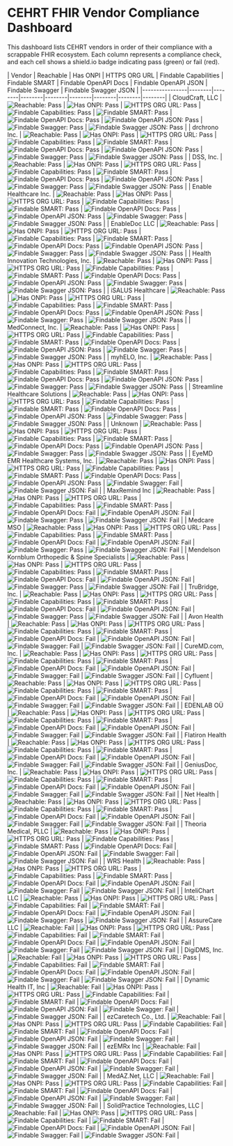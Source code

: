 # CEHRT FHIR Vendor Compliance Dashboard

This dashboard lists CEHRT vendors in order of their compliance with a scrappable FHIR ecosystem. Each column represents a compliance check, and each cell shows a shield.io badge indicating pass (green) or fail (red).

| Vendor | Reachable | Has ONPI | HTTPS ORG URL | Findable Capabilities | Findable SMART | Findable OpenAPI Docs | Findable OpenAPI JSON | Findable Swagger | Findable Swagger JSON |
|----------------|--------|--------|--------|--------|--------|--------|--------|--------|
| CloudCraft, LLC | ![Reachable: Pass](https://img.shields.io/badge/Reachable-green?style=for-the-badge "Reachable: Pass") | ![Has ONPI: Pass](https://img.shields.io/badge/Has%20ONPI-green?style=for-the-badge "Has ONPI: Pass") | ![HTTPS ORG URL: Pass](https://img.shields.io/badge/HTTPS%20ORG%20URL-green?style=for-the-badge "HTTPS ORG URL: Pass") | ![Findable Capabilities: Pass](https://img.shields.io/badge/Findable%20Capabilities-green?style=for-the-badge "Findable Capabilities: Pass") | ![Findable SMART: Pass](https://img.shields.io/badge/Findable%20SMART-green?style=for-the-badge "Findable SMART: Pass") | ![Findable OpenAPI Docs: Pass](https://img.shields.io/badge/Findable%20OpenAPI%20Docs-green?style=for-the-badge "Findable OpenAPI Docs: Pass") | ![Findable OpenAPI JSON: Pass](https://img.shields.io/badge/Findable%20OpenAPI%20JSON-green?style=for-the-badge "Findable OpenAPI JSON: Pass") | ![Findable Swagger: Pass](https://img.shields.io/badge/Findable%20Swagger-green?style=for-the-badge "Findable Swagger: Pass") | ![Findable Swagger JSON: Pass](https://img.shields.io/badge/Findable%20Swagger%20JSON-green?style=for-the-badge "Findable Swagger JSON: Pass") |
| drchrono Inc. | ![Reachable: Pass](https://img.shields.io/badge/Reachable-green?style=for-the-badge "Reachable: Pass") | ![Has ONPI: Pass](https://img.shields.io/badge/Has%20ONPI-green?style=for-the-badge "Has ONPI: Pass") | ![HTTPS ORG URL: Pass](https://img.shields.io/badge/HTTPS%20ORG%20URL-green?style=for-the-badge "HTTPS ORG URL: Pass") | ![Findable Capabilities: Pass](https://img.shields.io/badge/Findable%20Capabilities-green?style=for-the-badge "Findable Capabilities: Pass") | ![Findable SMART: Pass](https://img.shields.io/badge/Findable%20SMART-green?style=for-the-badge "Findable SMART: Pass") | ![Findable OpenAPI Docs: Pass](https://img.shields.io/badge/Findable%20OpenAPI%20Docs-green?style=for-the-badge "Findable OpenAPI Docs: Pass") | ![Findable OpenAPI JSON: Pass](https://img.shields.io/badge/Findable%20OpenAPI%20JSON-green?style=for-the-badge "Findable OpenAPI JSON: Pass") | ![Findable Swagger: Pass](https://img.shields.io/badge/Findable%20Swagger-green?style=for-the-badge "Findable Swagger: Pass") | ![Findable Swagger JSON: Pass](https://img.shields.io/badge/Findable%20Swagger%20JSON-green?style=for-the-badge "Findable Swagger JSON: Pass") |
| DSS, Inc. | ![Reachable: Pass](https://img.shields.io/badge/Reachable-green?style=for-the-badge "Reachable: Pass") | ![Has ONPI: Pass](https://img.shields.io/badge/Has%20ONPI-green?style=for-the-badge "Has ONPI: Pass") | ![HTTPS ORG URL: Pass](https://img.shields.io/badge/HTTPS%20ORG%20URL-green?style=for-the-badge "HTTPS ORG URL: Pass") | ![Findable Capabilities: Pass](https://img.shields.io/badge/Findable%20Capabilities-green?style=for-the-badge "Findable Capabilities: Pass") | ![Findable SMART: Pass](https://img.shields.io/badge/Findable%20SMART-green?style=for-the-badge "Findable SMART: Pass") | ![Findable OpenAPI Docs: Pass](https://img.shields.io/badge/Findable%20OpenAPI%20Docs-green?style=for-the-badge "Findable OpenAPI Docs: Pass") | ![Findable OpenAPI JSON: Pass](https://img.shields.io/badge/Findable%20OpenAPI%20JSON-green?style=for-the-badge "Findable OpenAPI JSON: Pass") | ![Findable Swagger: Pass](https://img.shields.io/badge/Findable%20Swagger-green?style=for-the-badge "Findable Swagger: Pass") | ![Findable Swagger JSON: Pass](https://img.shields.io/badge/Findable%20Swagger%20JSON-green?style=for-the-badge "Findable Swagger JSON: Pass") |
| Enable Healthcare Inc. | ![Reachable: Pass](https://img.shields.io/badge/Reachable-green?style=for-the-badge "Reachable: Pass") | ![Has ONPI: Pass](https://img.shields.io/badge/Has%20ONPI-green?style=for-the-badge "Has ONPI: Pass") | ![HTTPS ORG URL: Pass](https://img.shields.io/badge/HTTPS%20ORG%20URL-green?style=for-the-badge "HTTPS ORG URL: Pass") | ![Findable Capabilities: Pass](https://img.shields.io/badge/Findable%20Capabilities-green?style=for-the-badge "Findable Capabilities: Pass") | ![Findable SMART: Pass](https://img.shields.io/badge/Findable%20SMART-green?style=for-the-badge "Findable SMART: Pass") | ![Findable OpenAPI Docs: Pass](https://img.shields.io/badge/Findable%20OpenAPI%20Docs-green?style=for-the-badge "Findable OpenAPI Docs: Pass") | ![Findable OpenAPI JSON: Pass](https://img.shields.io/badge/Findable%20OpenAPI%20JSON-green?style=for-the-badge "Findable OpenAPI JSON: Pass") | ![Findable Swagger: Pass](https://img.shields.io/badge/Findable%20Swagger-green?style=for-the-badge "Findable Swagger: Pass") | ![Findable Swagger JSON: Pass](https://img.shields.io/badge/Findable%20Swagger%20JSON-green?style=for-the-badge "Findable Swagger JSON: Pass") |
| EnableDoc LLC | ![Reachable: Pass](https://img.shields.io/badge/Reachable-green?style=for-the-badge "Reachable: Pass") | ![Has ONPI: Pass](https://img.shields.io/badge/Has%20ONPI-green?style=for-the-badge "Has ONPI: Pass") | ![HTTPS ORG URL: Pass](https://img.shields.io/badge/HTTPS%20ORG%20URL-green?style=for-the-badge "HTTPS ORG URL: Pass") | ![Findable Capabilities: Pass](https://img.shields.io/badge/Findable%20Capabilities-green?style=for-the-badge "Findable Capabilities: Pass") | ![Findable SMART: Pass](https://img.shields.io/badge/Findable%20SMART-green?style=for-the-badge "Findable SMART: Pass") | ![Findable OpenAPI Docs: Pass](https://img.shields.io/badge/Findable%20OpenAPI%20Docs-green?style=for-the-badge "Findable OpenAPI Docs: Pass") | ![Findable OpenAPI JSON: Pass](https://img.shields.io/badge/Findable%20OpenAPI%20JSON-green?style=for-the-badge "Findable OpenAPI JSON: Pass") | ![Findable Swagger: Pass](https://img.shields.io/badge/Findable%20Swagger-green?style=for-the-badge "Findable Swagger: Pass") | ![Findable Swagger JSON: Pass](https://img.shields.io/badge/Findable%20Swagger%20JSON-green?style=for-the-badge "Findable Swagger JSON: Pass") |
| Health Innovation Technologies, Inc. | ![Reachable: Pass](https://img.shields.io/badge/Reachable-green?style=for-the-badge "Reachable: Pass") | ![Has ONPI: Pass](https://img.shields.io/badge/Has%20ONPI-green?style=for-the-badge "Has ONPI: Pass") | ![HTTPS ORG URL: Pass](https://img.shields.io/badge/HTTPS%20ORG%20URL-green?style=for-the-badge "HTTPS ORG URL: Pass") | ![Findable Capabilities: Pass](https://img.shields.io/badge/Findable%20Capabilities-green?style=for-the-badge "Findable Capabilities: Pass") | ![Findable SMART: Pass](https://img.shields.io/badge/Findable%20SMART-green?style=for-the-badge "Findable SMART: Pass") | ![Findable OpenAPI Docs: Pass](https://img.shields.io/badge/Findable%20OpenAPI%20Docs-green?style=for-the-badge "Findable OpenAPI Docs: Pass") | ![Findable OpenAPI JSON: Pass](https://img.shields.io/badge/Findable%20OpenAPI%20JSON-green?style=for-the-badge "Findable OpenAPI JSON: Pass") | ![Findable Swagger: Pass](https://img.shields.io/badge/Findable%20Swagger-green?style=for-the-badge "Findable Swagger: Pass") | ![Findable Swagger JSON: Pass](https://img.shields.io/badge/Findable%20Swagger%20JSON-green?style=for-the-badge "Findable Swagger JSON: Pass") |
| iSALUS Healthcare | ![Reachable: Pass](https://img.shields.io/badge/Reachable-green?style=for-the-badge "Reachable: Pass") | ![Has ONPI: Pass](https://img.shields.io/badge/Has%20ONPI-green?style=for-the-badge "Has ONPI: Pass") | ![HTTPS ORG URL: Pass](https://img.shields.io/badge/HTTPS%20ORG%20URL-green?style=for-the-badge "HTTPS ORG URL: Pass") | ![Findable Capabilities: Pass](https://img.shields.io/badge/Findable%20Capabilities-green?style=for-the-badge "Findable Capabilities: Pass") | ![Findable SMART: Pass](https://img.shields.io/badge/Findable%20SMART-green?style=for-the-badge "Findable SMART: Pass") | ![Findable OpenAPI Docs: Pass](https://img.shields.io/badge/Findable%20OpenAPI%20Docs-green?style=for-the-badge "Findable OpenAPI Docs: Pass") | ![Findable OpenAPI JSON: Pass](https://img.shields.io/badge/Findable%20OpenAPI%20JSON-green?style=for-the-badge "Findable OpenAPI JSON: Pass") | ![Findable Swagger: Pass](https://img.shields.io/badge/Findable%20Swagger-green?style=for-the-badge "Findable Swagger: Pass") | ![Findable Swagger JSON: Pass](https://img.shields.io/badge/Findable%20Swagger%20JSON-green?style=for-the-badge "Findable Swagger JSON: Pass") |
| MedConnect, Inc. | ![Reachable: Pass](https://img.shields.io/badge/Reachable-green?style=for-the-badge "Reachable: Pass") | ![Has ONPI: Pass](https://img.shields.io/badge/Has%20ONPI-green?style=for-the-badge "Has ONPI: Pass") | ![HTTPS ORG URL: Pass](https://img.shields.io/badge/HTTPS%20ORG%20URL-green?style=for-the-badge "HTTPS ORG URL: Pass") | ![Findable Capabilities: Pass](https://img.shields.io/badge/Findable%20Capabilities-green?style=for-the-badge "Findable Capabilities: Pass") | ![Findable SMART: Pass](https://img.shields.io/badge/Findable%20SMART-green?style=for-the-badge "Findable SMART: Pass") | ![Findable OpenAPI Docs: Pass](https://img.shields.io/badge/Findable%20OpenAPI%20Docs-green?style=for-the-badge "Findable OpenAPI Docs: Pass") | ![Findable OpenAPI JSON: Pass](https://img.shields.io/badge/Findable%20OpenAPI%20JSON-green?style=for-the-badge "Findable OpenAPI JSON: Pass") | ![Findable Swagger: Pass](https://img.shields.io/badge/Findable%20Swagger-green?style=for-the-badge "Findable Swagger: Pass") | ![Findable Swagger JSON: Pass](https://img.shields.io/badge/Findable%20Swagger%20JSON-green?style=for-the-badge "Findable Swagger JSON: Pass") |
| myhELO, Inc. | ![Reachable: Pass](https://img.shields.io/badge/Reachable-green?style=for-the-badge "Reachable: Pass") | ![Has ONPI: Pass](https://img.shields.io/badge/Has%20ONPI-green?style=for-the-badge "Has ONPI: Pass") | ![HTTPS ORG URL: Pass](https://img.shields.io/badge/HTTPS%20ORG%20URL-green?style=for-the-badge "HTTPS ORG URL: Pass") | ![Findable Capabilities: Pass](https://img.shields.io/badge/Findable%20Capabilities-green?style=for-the-badge "Findable Capabilities: Pass") | ![Findable SMART: Pass](https://img.shields.io/badge/Findable%20SMART-green?style=for-the-badge "Findable SMART: Pass") | ![Findable OpenAPI Docs: Pass](https://img.shields.io/badge/Findable%20OpenAPI%20Docs-green?style=for-the-badge "Findable OpenAPI Docs: Pass") | ![Findable OpenAPI JSON: Pass](https://img.shields.io/badge/Findable%20OpenAPI%20JSON-green?style=for-the-badge "Findable OpenAPI JSON: Pass") | ![Findable Swagger: Pass](https://img.shields.io/badge/Findable%20Swagger-green?style=for-the-badge "Findable Swagger: Pass") | ![Findable Swagger JSON: Pass](https://img.shields.io/badge/Findable%20Swagger%20JSON-green?style=for-the-badge "Findable Swagger JSON: Pass") |
| Streamline Healthcare Solutions | ![Reachable: Pass](https://img.shields.io/badge/Reachable-green?style=for-the-badge "Reachable: Pass") | ![Has ONPI: Pass](https://img.shields.io/badge/Has%20ONPI-green?style=for-the-badge "Has ONPI: Pass") | ![HTTPS ORG URL: Pass](https://img.shields.io/badge/HTTPS%20ORG%20URL-green?style=for-the-badge "HTTPS ORG URL: Pass") | ![Findable Capabilities: Pass](https://img.shields.io/badge/Findable%20Capabilities-green?style=for-the-badge "Findable Capabilities: Pass") | ![Findable SMART: Pass](https://img.shields.io/badge/Findable%20SMART-green?style=for-the-badge "Findable SMART: Pass") | ![Findable OpenAPI Docs: Pass](https://img.shields.io/badge/Findable%20OpenAPI%20Docs-green?style=for-the-badge "Findable OpenAPI Docs: Pass") | ![Findable OpenAPI JSON: Pass](https://img.shields.io/badge/Findable%20OpenAPI%20JSON-green?style=for-the-badge "Findable OpenAPI JSON: Pass") | ![Findable Swagger: Pass](https://img.shields.io/badge/Findable%20Swagger-green?style=for-the-badge "Findable Swagger: Pass") | ![Findable Swagger JSON: Pass](https://img.shields.io/badge/Findable%20Swagger%20JSON-green?style=for-the-badge "Findable Swagger JSON: Pass") |
| Unknown | ![Reachable: Pass](https://img.shields.io/badge/Reachable-green?style=for-the-badge "Reachable: Pass") | ![Has ONPI: Pass](https://img.shields.io/badge/Has%20ONPI-green?style=for-the-badge "Has ONPI: Pass") | ![HTTPS ORG URL: Pass](https://img.shields.io/badge/HTTPS%20ORG%20URL-green?style=for-the-badge "HTTPS ORG URL: Pass") | ![Findable Capabilities: Pass](https://img.shields.io/badge/Findable%20Capabilities-green?style=for-the-badge "Findable Capabilities: Pass") | ![Findable SMART: Pass](https://img.shields.io/badge/Findable%20SMART-green?style=for-the-badge "Findable SMART: Pass") | ![Findable OpenAPI Docs: Pass](https://img.shields.io/badge/Findable%20OpenAPI%20Docs-green?style=for-the-badge "Findable OpenAPI Docs: Pass") | ![Findable OpenAPI JSON: Pass](https://img.shields.io/badge/Findable%20OpenAPI%20JSON-green?style=for-the-badge "Findable OpenAPI JSON: Pass") | ![Findable Swagger: Pass](https://img.shields.io/badge/Findable%20Swagger-green?style=for-the-badge "Findable Swagger: Pass") | ![Findable Swagger JSON: Pass](https://img.shields.io/badge/Findable%20Swagger%20JSON-green?style=for-the-badge "Findable Swagger JSON: Pass") |
| EyeMD EMR Healthcare Systems, Inc. | ![Reachable: Pass](https://img.shields.io/badge/Reachable-green?style=for-the-badge "Reachable: Pass") | ![Has ONPI: Pass](https://img.shields.io/badge/Has%20ONPI-green?style=for-the-badge "Has ONPI: Pass") | ![HTTPS ORG URL: Pass](https://img.shields.io/badge/HTTPS%20ORG%20URL-green?style=for-the-badge "HTTPS ORG URL: Pass") | ![Findable Capabilities: Pass](https://img.shields.io/badge/Findable%20Capabilities-green?style=for-the-badge "Findable Capabilities: Pass") | ![Findable SMART: Pass](https://img.shields.io/badge/Findable%20SMART-green?style=for-the-badge "Findable SMART: Pass") | ![Findable OpenAPI Docs: Pass](https://img.shields.io/badge/Findable%20OpenAPI%20Docs-green?style=for-the-badge "Findable OpenAPI Docs: Pass") | ![Findable OpenAPI JSON: Pass](https://img.shields.io/badge/Findable%20OpenAPI%20JSON-green?style=for-the-badge "Findable OpenAPI JSON: Pass") | ![Findable Swagger: Fail](https://img.shields.io/badge/Findable%20Swagger-red?style=for-the-badge "Findable Swagger: Fail") | ![Findable Swagger JSON: Fail](https://img.shields.io/badge/Findable%20Swagger%20JSON-red?style=for-the-badge "Findable Swagger JSON: Fail") |
| MaxRemind Inc | ![Reachable: Pass](https://img.shields.io/badge/Reachable-green?style=for-the-badge "Reachable: Pass") | ![Has ONPI: Pass](https://img.shields.io/badge/Has%20ONPI-green?style=for-the-badge "Has ONPI: Pass") | ![HTTPS ORG URL: Pass](https://img.shields.io/badge/HTTPS%20ORG%20URL-green?style=for-the-badge "HTTPS ORG URL: Pass") | ![Findable Capabilities: Pass](https://img.shields.io/badge/Findable%20Capabilities-green?style=for-the-badge "Findable Capabilities: Pass") | ![Findable SMART: Pass](https://img.shields.io/badge/Findable%20SMART-green?style=for-the-badge "Findable SMART: Pass") | ![Findable OpenAPI Docs: Fail](https://img.shields.io/badge/Findable%20OpenAPI%20Docs-red?style=for-the-badge "Findable OpenAPI Docs: Fail") | ![Findable OpenAPI JSON: Fail](https://img.shields.io/badge/Findable%20OpenAPI%20JSON-red?style=for-the-badge "Findable OpenAPI JSON: Fail") | ![Findable Swagger: Pass](https://img.shields.io/badge/Findable%20Swagger-green?style=for-the-badge "Findable Swagger: Pass") | ![Findable Swagger JSON: Fail](https://img.shields.io/badge/Findable%20Swagger%20JSON-red?style=for-the-badge "Findable Swagger JSON: Fail") |
| Medcare MSO | ![Reachable: Pass](https://img.shields.io/badge/Reachable-green?style=for-the-badge "Reachable: Pass") | ![Has ONPI: Pass](https://img.shields.io/badge/Has%20ONPI-green?style=for-the-badge "Has ONPI: Pass") | ![HTTPS ORG URL: Pass](https://img.shields.io/badge/HTTPS%20ORG%20URL-green?style=for-the-badge "HTTPS ORG URL: Pass") | ![Findable Capabilities: Pass](https://img.shields.io/badge/Findable%20Capabilities-green?style=for-the-badge "Findable Capabilities: Pass") | ![Findable SMART: Pass](https://img.shields.io/badge/Findable%20SMART-green?style=for-the-badge "Findable SMART: Pass") | ![Findable OpenAPI Docs: Fail](https://img.shields.io/badge/Findable%20OpenAPI%20Docs-red?style=for-the-badge "Findable OpenAPI Docs: Fail") | ![Findable OpenAPI JSON: Fail](https://img.shields.io/badge/Findable%20OpenAPI%20JSON-red?style=for-the-badge "Findable OpenAPI JSON: Fail") | ![Findable Swagger: Pass](https://img.shields.io/badge/Findable%20Swagger-green?style=for-the-badge "Findable Swagger: Pass") | ![Findable Swagger JSON: Fail](https://img.shields.io/badge/Findable%20Swagger%20JSON-red?style=for-the-badge "Findable Swagger JSON: Fail") |
| Mendelson Kornblum Orthopedic & Spine Specialists | ![Reachable: Pass](https://img.shields.io/badge/Reachable-green?style=for-the-badge "Reachable: Pass") | ![Has ONPI: Pass](https://img.shields.io/badge/Has%20ONPI-green?style=for-the-badge "Has ONPI: Pass") | ![HTTPS ORG URL: Pass](https://img.shields.io/badge/HTTPS%20ORG%20URL-green?style=for-the-badge "HTTPS ORG URL: Pass") | ![Findable Capabilities: Pass](https://img.shields.io/badge/Findable%20Capabilities-green?style=for-the-badge "Findable Capabilities: Pass") | ![Findable SMART: Pass](https://img.shields.io/badge/Findable%20SMART-green?style=for-the-badge "Findable SMART: Pass") | ![Findable OpenAPI Docs: Fail](https://img.shields.io/badge/Findable%20OpenAPI%20Docs-red?style=for-the-badge "Findable OpenAPI Docs: Fail") | ![Findable OpenAPI JSON: Fail](https://img.shields.io/badge/Findable%20OpenAPI%20JSON-red?style=for-the-badge "Findable OpenAPI JSON: Fail") | ![Findable Swagger: Pass](https://img.shields.io/badge/Findable%20Swagger-green?style=for-the-badge "Findable Swagger: Pass") | ![Findable Swagger JSON: Fail](https://img.shields.io/badge/Findable%20Swagger%20JSON-red?style=for-the-badge "Findable Swagger JSON: Fail") |
| TruBridge, Inc. | ![Reachable: Pass](https://img.shields.io/badge/Reachable-green?style=for-the-badge "Reachable: Pass") | ![Has ONPI: Pass](https://img.shields.io/badge/Has%20ONPI-green?style=for-the-badge "Has ONPI: Pass") | ![HTTPS ORG URL: Pass](https://img.shields.io/badge/HTTPS%20ORG%20URL-green?style=for-the-badge "HTTPS ORG URL: Pass") | ![Findable Capabilities: Pass](https://img.shields.io/badge/Findable%20Capabilities-green?style=for-the-badge "Findable Capabilities: Pass") | ![Findable SMART: Pass](https://img.shields.io/badge/Findable%20SMART-green?style=for-the-badge "Findable SMART: Pass") | ![Findable OpenAPI Docs: Fail](https://img.shields.io/badge/Findable%20OpenAPI%20Docs-red?style=for-the-badge "Findable OpenAPI Docs: Fail") | ![Findable OpenAPI JSON: Fail](https://img.shields.io/badge/Findable%20OpenAPI%20JSON-red?style=for-the-badge "Findable OpenAPI JSON: Fail") | ![Findable Swagger: Pass](https://img.shields.io/badge/Findable%20Swagger-green?style=for-the-badge "Findable Swagger: Pass") | ![Findable Swagger JSON: Fail](https://img.shields.io/badge/Findable%20Swagger%20JSON-red?style=for-the-badge "Findable Swagger JSON: Fail") |
| Avon Health | ![Reachable: Pass](https://img.shields.io/badge/Reachable-green?style=for-the-badge "Reachable: Pass") | ![Has ONPI: Pass](https://img.shields.io/badge/Has%20ONPI-green?style=for-the-badge "Has ONPI: Pass") | ![HTTPS ORG URL: Pass](https://img.shields.io/badge/HTTPS%20ORG%20URL-green?style=for-the-badge "HTTPS ORG URL: Pass") | ![Findable Capabilities: Pass](https://img.shields.io/badge/Findable%20Capabilities-green?style=for-the-badge "Findable Capabilities: Pass") | ![Findable SMART: Pass](https://img.shields.io/badge/Findable%20SMART-green?style=for-the-badge "Findable SMART: Pass") | ![Findable OpenAPI Docs: Fail](https://img.shields.io/badge/Findable%20OpenAPI%20Docs-red?style=for-the-badge "Findable OpenAPI Docs: Fail") | ![Findable OpenAPI JSON: Fail](https://img.shields.io/badge/Findable%20OpenAPI%20JSON-red?style=for-the-badge "Findable OpenAPI JSON: Fail") | ![Findable Swagger: Fail](https://img.shields.io/badge/Findable%20Swagger-red?style=for-the-badge "Findable Swagger: Fail") | ![Findable Swagger JSON: Fail](https://img.shields.io/badge/Findable%20Swagger%20JSON-red?style=for-the-badge "Findable Swagger JSON: Fail") |
| CureMD.com, Inc. | ![Reachable: Pass](https://img.shields.io/badge/Reachable-green?style=for-the-badge "Reachable: Pass") | ![Has ONPI: Pass](https://img.shields.io/badge/Has%20ONPI-green?style=for-the-badge "Has ONPI: Pass") | ![HTTPS ORG URL: Pass](https://img.shields.io/badge/HTTPS%20ORG%20URL-green?style=for-the-badge "HTTPS ORG URL: Pass") | ![Findable Capabilities: Pass](https://img.shields.io/badge/Findable%20Capabilities-green?style=for-the-badge "Findable Capabilities: Pass") | ![Findable SMART: Pass](https://img.shields.io/badge/Findable%20SMART-green?style=for-the-badge "Findable SMART: Pass") | ![Findable OpenAPI Docs: Fail](https://img.shields.io/badge/Findable%20OpenAPI%20Docs-red?style=for-the-badge "Findable OpenAPI Docs: Fail") | ![Findable OpenAPI JSON: Fail](https://img.shields.io/badge/Findable%20OpenAPI%20JSON-red?style=for-the-badge "Findable OpenAPI JSON: Fail") | ![Findable Swagger: Fail](https://img.shields.io/badge/Findable%20Swagger-red?style=for-the-badge "Findable Swagger: Fail") | ![Findable Swagger JSON: Fail](https://img.shields.io/badge/Findable%20Swagger%20JSON-red?style=for-the-badge "Findable Swagger JSON: Fail") |
| Cyfluent | ![Reachable: Pass](https://img.shields.io/badge/Reachable-green?style=for-the-badge "Reachable: Pass") | ![Has ONPI: Pass](https://img.shields.io/badge/Has%20ONPI-green?style=for-the-badge "Has ONPI: Pass") | ![HTTPS ORG URL: Pass](https://img.shields.io/badge/HTTPS%20ORG%20URL-green?style=for-the-badge "HTTPS ORG URL: Pass") | ![Findable Capabilities: Pass](https://img.shields.io/badge/Findable%20Capabilities-green?style=for-the-badge "Findable Capabilities: Pass") | ![Findable SMART: Pass](https://img.shields.io/badge/Findable%20SMART-green?style=for-the-badge "Findable SMART: Pass") | ![Findable OpenAPI Docs: Fail](https://img.shields.io/badge/Findable%20OpenAPI%20Docs-red?style=for-the-badge "Findable OpenAPI Docs: Fail") | ![Findable OpenAPI JSON: Fail](https://img.shields.io/badge/Findable%20OpenAPI%20JSON-red?style=for-the-badge "Findable OpenAPI JSON: Fail") | ![Findable Swagger: Fail](https://img.shields.io/badge/Findable%20Swagger-red?style=for-the-badge "Findable Swagger: Fail") | ![Findable Swagger JSON: Fail](https://img.shields.io/badge/Findable%20Swagger%20JSON-red?style=for-the-badge "Findable Swagger JSON: Fail") |
| EDENLAB OÜ | ![Reachable: Pass](https://img.shields.io/badge/Reachable-green?style=for-the-badge "Reachable: Pass") | ![Has ONPI: Pass](https://img.shields.io/badge/Has%20ONPI-green?style=for-the-badge "Has ONPI: Pass") | ![HTTPS ORG URL: Pass](https://img.shields.io/badge/HTTPS%20ORG%20URL-green?style=for-the-badge "HTTPS ORG URL: Pass") | ![Findable Capabilities: Pass](https://img.shields.io/badge/Findable%20Capabilities-green?style=for-the-badge "Findable Capabilities: Pass") | ![Findable SMART: Pass](https://img.shields.io/badge/Findable%20SMART-green?style=for-the-badge "Findable SMART: Pass") | ![Findable OpenAPI Docs: Fail](https://img.shields.io/badge/Findable%20OpenAPI%20Docs-red?style=for-the-badge "Findable OpenAPI Docs: Fail") | ![Findable OpenAPI JSON: Fail](https://img.shields.io/badge/Findable%20OpenAPI%20JSON-red?style=for-the-badge "Findable OpenAPI JSON: Fail") | ![Findable Swagger: Fail](https://img.shields.io/badge/Findable%20Swagger-red?style=for-the-badge "Findable Swagger: Fail") | ![Findable Swagger JSON: Fail](https://img.shields.io/badge/Findable%20Swagger%20JSON-red?style=for-the-badge "Findable Swagger JSON: Fail") |
| Flatiron Health | ![Reachable: Pass](https://img.shields.io/badge/Reachable-green?style=for-the-badge "Reachable: Pass") | ![Has ONPI: Pass](https://img.shields.io/badge/Has%20ONPI-green?style=for-the-badge "Has ONPI: Pass") | ![HTTPS ORG URL: Pass](https://img.shields.io/badge/HTTPS%20ORG%20URL-green?style=for-the-badge "HTTPS ORG URL: Pass") | ![Findable Capabilities: Pass](https://img.shields.io/badge/Findable%20Capabilities-green?style=for-the-badge "Findable Capabilities: Pass") | ![Findable SMART: Pass](https://img.shields.io/badge/Findable%20SMART-green?style=for-the-badge "Findable SMART: Pass") | ![Findable OpenAPI Docs: Fail](https://img.shields.io/badge/Findable%20OpenAPI%20Docs-red?style=for-the-badge "Findable OpenAPI Docs: Fail") | ![Findable OpenAPI JSON: Fail](https://img.shields.io/badge/Findable%20OpenAPI%20JSON-red?style=for-the-badge "Findable OpenAPI JSON: Fail") | ![Findable Swagger: Fail](https://img.shields.io/badge/Findable%20Swagger-red?style=for-the-badge "Findable Swagger: Fail") | ![Findable Swagger JSON: Fail](https://img.shields.io/badge/Findable%20Swagger%20JSON-red?style=for-the-badge "Findable Swagger JSON: Fail") |
| GeniusDoc, Inc. | ![Reachable: Pass](https://img.shields.io/badge/Reachable-green?style=for-the-badge "Reachable: Pass") | ![Has ONPI: Pass](https://img.shields.io/badge/Has%20ONPI-green?style=for-the-badge "Has ONPI: Pass") | ![HTTPS ORG URL: Pass](https://img.shields.io/badge/HTTPS%20ORG%20URL-green?style=for-the-badge "HTTPS ORG URL: Pass") | ![Findable Capabilities: Pass](https://img.shields.io/badge/Findable%20Capabilities-green?style=for-the-badge "Findable Capabilities: Pass") | ![Findable SMART: Pass](https://img.shields.io/badge/Findable%20SMART-green?style=for-the-badge "Findable SMART: Pass") | ![Findable OpenAPI Docs: Fail](https://img.shields.io/badge/Findable%20OpenAPI%20Docs-red?style=for-the-badge "Findable OpenAPI Docs: Fail") | ![Findable OpenAPI JSON: Fail](https://img.shields.io/badge/Findable%20OpenAPI%20JSON-red?style=for-the-badge "Findable OpenAPI JSON: Fail") | ![Findable Swagger: Fail](https://img.shields.io/badge/Findable%20Swagger-red?style=for-the-badge "Findable Swagger: Fail") | ![Findable Swagger JSON: Fail](https://img.shields.io/badge/Findable%20Swagger%20JSON-red?style=for-the-badge "Findable Swagger JSON: Fail") |
| Net Health | ![Reachable: Pass](https://img.shields.io/badge/Reachable-green?style=for-the-badge "Reachable: Pass") | ![Has ONPI: Pass](https://img.shields.io/badge/Has%20ONPI-green?style=for-the-badge "Has ONPI: Pass") | ![HTTPS ORG URL: Pass](https://img.shields.io/badge/HTTPS%20ORG%20URL-green?style=for-the-badge "HTTPS ORG URL: Pass") | ![Findable Capabilities: Pass](https://img.shields.io/badge/Findable%20Capabilities-green?style=for-the-badge "Findable Capabilities: Pass") | ![Findable SMART: Pass](https://img.shields.io/badge/Findable%20SMART-green?style=for-the-badge "Findable SMART: Pass") | ![Findable OpenAPI Docs: Fail](https://img.shields.io/badge/Findable%20OpenAPI%20Docs-red?style=for-the-badge "Findable OpenAPI Docs: Fail") | ![Findable OpenAPI JSON: Fail](https://img.shields.io/badge/Findable%20OpenAPI%20JSON-red?style=for-the-badge "Findable OpenAPI JSON: Fail") | ![Findable Swagger: Fail](https://img.shields.io/badge/Findable%20Swagger-red?style=for-the-badge "Findable Swagger: Fail") | ![Findable Swagger JSON: Fail](https://img.shields.io/badge/Findable%20Swagger%20JSON-red?style=for-the-badge "Findable Swagger JSON: Fail") |
| Theoria Medical, PLLC | ![Reachable: Pass](https://img.shields.io/badge/Reachable-green?style=for-the-badge "Reachable: Pass") | ![Has ONPI: Pass](https://img.shields.io/badge/Has%20ONPI-green?style=for-the-badge "Has ONPI: Pass") | ![HTTPS ORG URL: Pass](https://img.shields.io/badge/HTTPS%20ORG%20URL-green?style=for-the-badge "HTTPS ORG URL: Pass") | ![Findable Capabilities: Pass](https://img.shields.io/badge/Findable%20Capabilities-green?style=for-the-badge "Findable Capabilities: Pass") | ![Findable SMART: Pass](https://img.shields.io/badge/Findable%20SMART-green?style=for-the-badge "Findable SMART: Pass") | ![Findable OpenAPI Docs: Fail](https://img.shields.io/badge/Findable%20OpenAPI%20Docs-red?style=for-the-badge "Findable OpenAPI Docs: Fail") | ![Findable OpenAPI JSON: Fail](https://img.shields.io/badge/Findable%20OpenAPI%20JSON-red?style=for-the-badge "Findable OpenAPI JSON: Fail") | ![Findable Swagger: Fail](https://img.shields.io/badge/Findable%20Swagger-red?style=for-the-badge "Findable Swagger: Fail") | ![Findable Swagger JSON: Fail](https://img.shields.io/badge/Findable%20Swagger%20JSON-red?style=for-the-badge "Findable Swagger JSON: Fail") |
| WRS Health | ![Reachable: Pass](https://img.shields.io/badge/Reachable-green?style=for-the-badge "Reachable: Pass") | ![Has ONPI: Pass](https://img.shields.io/badge/Has%20ONPI-green?style=for-the-badge "Has ONPI: Pass") | ![HTTPS ORG URL: Pass](https://img.shields.io/badge/HTTPS%20ORG%20URL-green?style=for-the-badge "HTTPS ORG URL: Pass") | ![Findable Capabilities: Pass](https://img.shields.io/badge/Findable%20Capabilities-green?style=for-the-badge "Findable Capabilities: Pass") | ![Findable SMART: Pass](https://img.shields.io/badge/Findable%20SMART-green?style=for-the-badge "Findable SMART: Pass") | ![Findable OpenAPI Docs: Fail](https://img.shields.io/badge/Findable%20OpenAPI%20Docs-red?style=for-the-badge "Findable OpenAPI Docs: Fail") | ![Findable OpenAPI JSON: Fail](https://img.shields.io/badge/Findable%20OpenAPI%20JSON-red?style=for-the-badge "Findable OpenAPI JSON: Fail") | ![Findable Swagger: Fail](https://img.shields.io/badge/Findable%20Swagger-red?style=for-the-badge "Findable Swagger: Fail") | ![Findable Swagger JSON: Fail](https://img.shields.io/badge/Findable%20Swagger%20JSON-red?style=for-the-badge "Findable Swagger JSON: Fail") |
| InteliChart LLC | ![Reachable: Pass](https://img.shields.io/badge/Reachable-green?style=for-the-badge "Reachable: Pass") | ![Has ONPI: Pass](https://img.shields.io/badge/Has%20ONPI-green?style=for-the-badge "Has ONPI: Pass") | ![HTTPS ORG URL: Pass](https://img.shields.io/badge/HTTPS%20ORG%20URL-green?style=for-the-badge "HTTPS ORG URL: Pass") | ![Findable Capabilities: Fail](https://img.shields.io/badge/Findable%20Capabilities-red?style=for-the-badge "Findable Capabilities: Fail") | ![Findable SMART: Fail](https://img.shields.io/badge/Findable%20SMART-red?style=for-the-badge "Findable SMART: Fail") | ![Findable OpenAPI Docs: Fail](https://img.shields.io/badge/Findable%20OpenAPI%20Docs-red?style=for-the-badge "Findable OpenAPI Docs: Fail") | ![Findable OpenAPI JSON: Fail](https://img.shields.io/badge/Findable%20OpenAPI%20JSON-red?style=for-the-badge "Findable OpenAPI JSON: Fail") | ![Findable Swagger: Pass](https://img.shields.io/badge/Findable%20Swagger-green?style=for-the-badge "Findable Swagger: Pass") | ![Findable Swagger JSON: Fail](https://img.shields.io/badge/Findable%20Swagger%20JSON-red?style=for-the-badge "Findable Swagger JSON: Fail") |
| AssureCare LLC | ![Reachable: Fail](https://img.shields.io/badge/Reachable-red?style=for-the-badge "Reachable: Fail") | ![Has ONPI: Pass](https://img.shields.io/badge/Has%20ONPI-green?style=for-the-badge "Has ONPI: Pass") | ![HTTPS ORG URL: Pass](https://img.shields.io/badge/HTTPS%20ORG%20URL-green?style=for-the-badge "HTTPS ORG URL: Pass") | ![Findable Capabilities: Fail](https://img.shields.io/badge/Findable%20Capabilities-red?style=for-the-badge "Findable Capabilities: Fail") | ![Findable SMART: Fail](https://img.shields.io/badge/Findable%20SMART-red?style=for-the-badge "Findable SMART: Fail") | ![Findable OpenAPI Docs: Fail](https://img.shields.io/badge/Findable%20OpenAPI%20Docs-red?style=for-the-badge "Findable OpenAPI Docs: Fail") | ![Findable OpenAPI JSON: Fail](https://img.shields.io/badge/Findable%20OpenAPI%20JSON-red?style=for-the-badge "Findable OpenAPI JSON: Fail") | ![Findable Swagger: Fail](https://img.shields.io/badge/Findable%20Swagger-red?style=for-the-badge "Findable Swagger: Fail") | ![Findable Swagger JSON: Fail](https://img.shields.io/badge/Findable%20Swagger%20JSON-red?style=for-the-badge "Findable Swagger JSON: Fail") |
| DigiDMS, Inc. | ![Reachable: Fail](https://img.shields.io/badge/Reachable-red?style=for-the-badge "Reachable: Fail") | ![Has ONPI: Pass](https://img.shields.io/badge/Has%20ONPI-green?style=for-the-badge "Has ONPI: Pass") | ![HTTPS ORG URL: Pass](https://img.shields.io/badge/HTTPS%20ORG%20URL-green?style=for-the-badge "HTTPS ORG URL: Pass") | ![Findable Capabilities: Fail](https://img.shields.io/badge/Findable%20Capabilities-red?style=for-the-badge "Findable Capabilities: Fail") | ![Findable SMART: Fail](https://img.shields.io/badge/Findable%20SMART-red?style=for-the-badge "Findable SMART: Fail") | ![Findable OpenAPI Docs: Fail](https://img.shields.io/badge/Findable%20OpenAPI%20Docs-red?style=for-the-badge "Findable OpenAPI Docs: Fail") | ![Findable OpenAPI JSON: Fail](https://img.shields.io/badge/Findable%20OpenAPI%20JSON-red?style=for-the-badge "Findable OpenAPI JSON: Fail") | ![Findable Swagger: Fail](https://img.shields.io/badge/Findable%20Swagger-red?style=for-the-badge "Findable Swagger: Fail") | ![Findable Swagger JSON: Fail](https://img.shields.io/badge/Findable%20Swagger%20JSON-red?style=for-the-badge "Findable Swagger JSON: Fail") |
| Dynamic Health IT, Inc | ![Reachable: Fail](https://img.shields.io/badge/Reachable-red?style=for-the-badge "Reachable: Fail") | ![Has ONPI: Pass](https://img.shields.io/badge/Has%20ONPI-green?style=for-the-badge "Has ONPI: Pass") | ![HTTPS ORG URL: Pass](https://img.shields.io/badge/HTTPS%20ORG%20URL-green?style=for-the-badge "HTTPS ORG URL: Pass") | ![Findable Capabilities: Fail](https://img.shields.io/badge/Findable%20Capabilities-red?style=for-the-badge "Findable Capabilities: Fail") | ![Findable SMART: Fail](https://img.shields.io/badge/Findable%20SMART-red?style=for-the-badge "Findable SMART: Fail") | ![Findable OpenAPI Docs: Fail](https://img.shields.io/badge/Findable%20OpenAPI%20Docs-red?style=for-the-badge "Findable OpenAPI Docs: Fail") | ![Findable OpenAPI JSON: Fail](https://img.shields.io/badge/Findable%20OpenAPI%20JSON-red?style=for-the-badge "Findable OpenAPI JSON: Fail") | ![Findable Swagger: Fail](https://img.shields.io/badge/Findable%20Swagger-red?style=for-the-badge "Findable Swagger: Fail") | ![Findable Swagger JSON: Fail](https://img.shields.io/badge/Findable%20Swagger%20JSON-red?style=for-the-badge "Findable Swagger JSON: Fail") |
| ezCaretech Co., Ltd. | ![Reachable: Fail](https://img.shields.io/badge/Reachable-red?style=for-the-badge "Reachable: Fail") | ![Has ONPI: Pass](https://img.shields.io/badge/Has%20ONPI-green?style=for-the-badge "Has ONPI: Pass") | ![HTTPS ORG URL: Pass](https://img.shields.io/badge/HTTPS%20ORG%20URL-green?style=for-the-badge "HTTPS ORG URL: Pass") | ![Findable Capabilities: Fail](https://img.shields.io/badge/Findable%20Capabilities-red?style=for-the-badge "Findable Capabilities: Fail") | ![Findable SMART: Fail](https://img.shields.io/badge/Findable%20SMART-red?style=for-the-badge "Findable SMART: Fail") | ![Findable OpenAPI Docs: Fail](https://img.shields.io/badge/Findable%20OpenAPI%20Docs-red?style=for-the-badge "Findable OpenAPI Docs: Fail") | ![Findable OpenAPI JSON: Fail](https://img.shields.io/badge/Findable%20OpenAPI%20JSON-red?style=for-the-badge "Findable OpenAPI JSON: Fail") | ![Findable Swagger: Fail](https://img.shields.io/badge/Findable%20Swagger-red?style=for-the-badge "Findable Swagger: Fail") | ![Findable Swagger JSON: Fail](https://img.shields.io/badge/Findable%20Swagger%20JSON-red?style=for-the-badge "Findable Swagger JSON: Fail") |
| ezEMRx Inc | ![Reachable: Fail](https://img.shields.io/badge/Reachable-red?style=for-the-badge "Reachable: Fail") | ![Has ONPI: Pass](https://img.shields.io/badge/Has%20ONPI-green?style=for-the-badge "Has ONPI: Pass") | ![HTTPS ORG URL: Pass](https://img.shields.io/badge/HTTPS%20ORG%20URL-green?style=for-the-badge "HTTPS ORG URL: Pass") | ![Findable Capabilities: Fail](https://img.shields.io/badge/Findable%20Capabilities-red?style=for-the-badge "Findable Capabilities: Fail") | ![Findable SMART: Fail](https://img.shields.io/badge/Findable%20SMART-red?style=for-the-badge "Findable SMART: Fail") | ![Findable OpenAPI Docs: Fail](https://img.shields.io/badge/Findable%20OpenAPI%20Docs-red?style=for-the-badge "Findable OpenAPI Docs: Fail") | ![Findable OpenAPI JSON: Fail](https://img.shields.io/badge/Findable%20OpenAPI%20JSON-red?style=for-the-badge "Findable OpenAPI JSON: Fail") | ![Findable Swagger: Fail](https://img.shields.io/badge/Findable%20Swagger-red?style=for-the-badge "Findable Swagger: Fail") | ![Findable Swagger JSON: Fail](https://img.shields.io/badge/Findable%20Swagger%20JSON-red?style=for-the-badge "Findable Swagger JSON: Fail") |
| MedAZ.Net, LLC | ![Reachable: Fail](https://img.shields.io/badge/Reachable-red?style=for-the-badge "Reachable: Fail") | ![Has ONPI: Pass](https://img.shields.io/badge/Has%20ONPI-green?style=for-the-badge "Has ONPI: Pass") | ![HTTPS ORG URL: Pass](https://img.shields.io/badge/HTTPS%20ORG%20URL-green?style=for-the-badge "HTTPS ORG URL: Pass") | ![Findable Capabilities: Fail](https://img.shields.io/badge/Findable%20Capabilities-red?style=for-the-badge "Findable Capabilities: Fail") | ![Findable SMART: Fail](https://img.shields.io/badge/Findable%20SMART-red?style=for-the-badge "Findable SMART: Fail") | ![Findable OpenAPI Docs: Fail](https://img.shields.io/badge/Findable%20OpenAPI%20Docs-red?style=for-the-badge "Findable OpenAPI Docs: Fail") | ![Findable OpenAPI JSON: Fail](https://img.shields.io/badge/Findable%20OpenAPI%20JSON-red?style=for-the-badge "Findable OpenAPI JSON: Fail") | ![Findable Swagger: Fail](https://img.shields.io/badge/Findable%20Swagger-red?style=for-the-badge "Findable Swagger: Fail") | ![Findable Swagger JSON: Fail](https://img.shields.io/badge/Findable%20Swagger%20JSON-red?style=for-the-badge "Findable Swagger JSON: Fail") |
| SolidPractice Technologies, LLC | ![Reachable: Fail](https://img.shields.io/badge/Reachable-red?style=for-the-badge "Reachable: Fail") | ![Has ONPI: Pass](https://img.shields.io/badge/Has%20ONPI-green?style=for-the-badge "Has ONPI: Pass") | ![HTTPS ORG URL: Pass](https://img.shields.io/badge/HTTPS%20ORG%20URL-green?style=for-the-badge "HTTPS ORG URL: Pass") | ![Findable Capabilities: Fail](https://img.shields.io/badge/Findable%20Capabilities-red?style=for-the-badge "Findable Capabilities: Fail") | ![Findable SMART: Fail](https://img.shields.io/badge/Findable%20SMART-red?style=for-the-badge "Findable SMART: Fail") | ![Findable OpenAPI Docs: Fail](https://img.shields.io/badge/Findable%20OpenAPI%20Docs-red?style=for-the-badge "Findable OpenAPI Docs: Fail") | ![Findable OpenAPI JSON: Fail](https://img.shields.io/badge/Findable%20OpenAPI%20JSON-red?style=for-the-badge "Findable OpenAPI JSON: Fail") | ![Findable Swagger: Fail](https://img.shields.io/badge/Findable%20Swagger-red?style=for-the-badge "Findable Swagger: Fail") | ![Findable Swagger JSON: Fail](https://img.shields.io/badge/Findable%20Swagger%20JSON-red?style=for-the-badge "Findable Swagger JSON: Fail") |
